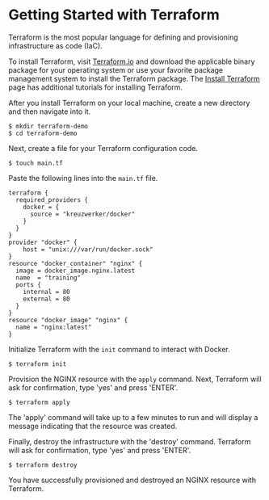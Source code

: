 # Getting Started with Terraform

Terraform is the most popular language for defining and provisioning infrastructure as code (IaC).

To install Terraform, visit [Terraform.io](https://www.terraform.io/downloads.html) and download the applicable binary package for your operating system or use your favorite package management system to install the Terraform package. The [Install Terraform](https://learn.hashicorp.com/tutorials/terraform/install-cli?in=terraform/aws-get-started) page has additional tutorials for installing Terraform.

After you install Terraform on your local machine, create a new directory and then navigate into it.

```shell
$ mkdir terraform-demo
$ cd terraform-demo
```

Next, create a file for your Terraform configuration code.

```shell
$ touch main.tf
```

Paste the following lines into the `main.tf` file.

```hcl
terraform {
  required_providers {
    docker = {
      source = "kreuzwerker/docker"
    }
  }
}
provider "docker" {
    host = "unix:///var/run/docker.sock"
}
resource "docker_container" "nginx" {
  image = docker_image.nginx.latest
  name  = "training"
  ports {
    internal = 80
    external = 80
  }
}
resource "docker_image" "nginx" {
  name = "nginx:latest"
}
```

Initialize Terraform with the `init` command to interact with Docker.

```shell
$ terraform init
```

Provision the NGINX resource with the `apply` command. Next, Terraform will ask for confirmation, type 'yes' and press 'ENTER'.

```shell
$ terraform apply
```

The 'apply' command will take up to a few minutes to run and will display a message indicating that the resource was created.

Finally, destroy the infrastructure with the 'destroy' command. Terraform will ask for confirmation, type 'yes' and press 'ENTER'. 

```shell
$ terraform destroy
```

You have successfully provisioned and destroyed an NGINX resource with Terraform. 
